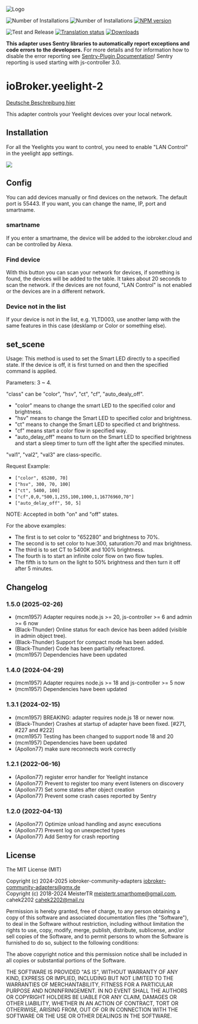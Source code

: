![Logo](admin/yeelight.png)

![Number of Installations](http://iobroker.live/badges/yeelight-2-installed.svg)
![Number of Installations](http://iobroker.live/badges/yeelight-2-stable.svg)
[![NPM version](http://img.shields.io/npm/v/iobroker.yeelight-2.svg)](https://www.npmjs.com/package/iobroker.yeelight-2)

![Test and Release](https://github.com/iobroker-community-adapters/ioBroker.yeelight-2/workflows/Test%20and%20Release/badge.svg)
[![Translation status](https://weblate.iobroker.net/widgets/adapters/-/yeelight-2/svg-badge.svg)](https://weblate.iobroker.net/engage/adapters/?utm_source=widget)
[![Downloads](https://img.shields.io/npm/dm/iobroker.yeelight-2.svg)](https://www.npmjs.com/package/iobroker.yeelight-2)

**This adapter uses Sentry libraries to automatically report exceptions and code errors to the developers.** For more details and for information how to disable the error reporting see [Sentry-Plugin Documentation](https://github.com/ioBroker/plugin-sentry#plugin-sentry)! Sentry reporting is used starting with js-controller 3.0.

# ioBroker.yeelight-2

[Deutsche Beschreibung hier](README_de.md)

This adapter controls your Yeelight devices over your local network.

## Installation

For all the Yeelights you want to control, you need to enable "LAN Control" in the yeelight app settings.

![](admin/lan.jpg)

## Config

You can add devices manually or find devices on the network. The default port is 55443. If you want, you can change the name, IP, port and smartname.

### smartname

If you enter a smartname, the device will be added to the iobroker.cloud and can be controlled by Alexa.

### Find device

With this button you can scan your network for devices, if something is found, the devices will be added to the table. It takes about 20 seconds to scan the network. if the devices are not found, "LAN Control" is not enabled or the devices are in a different network.

### Device not in the list

If your device is not in the list, e.g. YLTD003, use another lamp with the same features in this case (desklamp or Color or something else).

## set_scene

Usage: This method is used to set the Smart LED directly to a specified state. If the device is off, it is first turned on and then the specified command is applied.

Parameters: 3 ~ 4.

"class" can be "color", "hsv", "ct", "cf", "auto_dealy_off".

-   "color" means to change the smart LED to the specified color and brightness.
-   "hsv" means to change the Smart LED to specified color and brightness.
-   "ct" means to change the Smart LED to specified ct and brightness.
-   "cf" means start a color flow in specified way.
-   "auto_delay_off" means to turn on the Smart LED to specified brightness and start a sleep timer to turn off the light after the specified minutes.

"val1", "val2", "val3" are class-specific.

Request Example:

-   `["color", 65280, 70]`
-   `["hsv", 300, 70, 100]`
-   `["ct", 5400, 100]`
-   `["cf",0,0,"500,1,255,100,1000,1,16776960,70"]`
-   `["auto_delay_off", 50, 5]`

NOTE: Accepted in both "on" and "off" states.

For the above examples:

-   The first is to set color to "652280" and brightness to 70%.
-   The second is to set color to hue:300, saturation:70 and max brightness.
-   The third is to set CT to 5400K and 100% brightness.
-   The fourth is to start an infinite color flow on two flow tuples.
-   The fifth is to turn on the light to 50% brightness and then turn it off after 5 minutes.

## Changelog

<!--
    Placeholder for the next version (at the beginning of the line):
    ### **WORK IN PROGRESS**
-->
### 1.5.0 (2025-02-26)

-   (mcm1957) Adapter requires node.js >= 20, js-controller >= 6 and admin >= 6 now
-   (Black-Thunder) Online status for each device has been added (visible in admin object tree).
-   (Black-Thunder) Support for compact mode has been added.
-   (Black-Thunder) Code has been partially refeactored.
-   (mcm1957) Dependencies have been updated

### 1.4.0 (2024-04-29)

-   (mcm1957) Adapter requires node.js >= 18 and js-controller >= 5 now
-   (mcm1957) Dependencies have been updated

### 1.3.1 (2024-02-15)

-   (mcm1957) BREAKING: adapter requires node.js 18 or newer now.
-   (Black-Thunder) Crashes at startup of adapter have been fixed. [#271, #227 and #222]
-   (mcm1957) Testing has been changed to support node 18 and 20
-   (mcm1957) Dependencies have been updated
-   (Apollon77) make sure reconnects work correctly

### 1.2.1 (2022-06-16)

-   (Apollon77) register error handler for Yeelight instance
-   (Apollon77) Prevent to register too many event listeners on discovery
-   (Apollon77) Set some states after object creation
-   (Apollon77) Prevent some crash cases reported by Sentry

### 1.2.0 (2022-04-13)

-   (Apollon77) Optimize unload handling and async executions
-   (Apollon77) Prevent log on unexpected types
-   (Apollon77) Add Sentry for crash reporting

## License

The MIT License (MIT)

Copyright (c) 2024-2025 iobroker-community-adapters <iobroker-community-adapters@gmx.de>  
Copyright (c) 2018-2024 MeisterTR <meistertr.smarthome@gmail.com>, cahek2202 <cahek2202@mail.ru>

Permission is hereby granted, free of charge, to any person obtaining a copy
of this software and associated documentation files (the "Software"), to deal
in the Software without restriction, including without limitation the rights
to use, copy, modify, merge, publish, distribute, sublicense, and/or sell
copies of the Software, and to permit persons to whom the Software is
furnished to do so, subject to the following conditions:

The above copyright notice and this permission notice shall be included in
all copies or substantial portions of the Software.

THE SOFTWARE IS PROVIDED "AS IS", WITHOUT WARRANTY OF ANY KIND, EXPRESS OR
IMPLIED, INCLUDING BUT NOT LIMITED TO THE WARRANTIES OF MERCHANTABILITY,
FITNESS FOR A PARTICULAR PURPOSE AND NONINFRINGEMENT. IN NO EVENT SHALL THE
AUTHORS OR COPYRIGHT HOLDERS BE LIABLE FOR ANY CLAIM, DAMAGES OR OTHER
LIABILITY, WHETHER IN AN ACTION OF CONTRACT, TORT OR OTHERWISE, ARISING FROM,
OUT OF OR IN CONNECTION WITH THE SOFTWARE OR THE USE OR OTHER DEALINGS IN
THE SOFTWARE.
